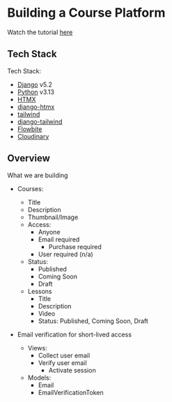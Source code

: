# Building a Course Platform

Watch the tutorial [here](https://youtu.be/I_IchaIdmnA)

## Tech Stack

Tech Stack:

- [Django](https://djangoproject.com) v5.2
- [Python](https://python.org) v3.13
- [HTMX](https://htmx.org)
- [django-htmx](https://github.com/adamchainz/django-htmx)
- [tailwind](https://tailwindcss.com)
- [django-tailwind](https://django-tailwind.readthedocs.io/en/latest/installation.html)
- [Flowbite](https://flowbite.com)
- [Cloudinary](https://cld.media/cfe)

## Overview

What we are building

- Courses:
  - Title
  - Description
  - Thumbnail/Image
  - Access:
    - Anyone
    - Email required
      - Purchase required
    - User required (n/a)
  - Status:
    - Published
    - Coming Soon
    - Draft
  - Lessons
    - Title
    - Description
    - Video
    - Status: Published, Coming Soon, Draft

- Email verification for short-lived access
  - Views:
    - Collect user email
    - Verify user email
      - Activate session
  - Models:
    - Email
    - EmailVerificationToken
